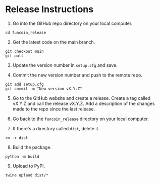 # Release Instructions

1. Go into the GitHub repo directory on your local computer.

```
cd funcoin_release
```

2. Get the latest code on the main branch.

```
git checkout main
git pull
```

3. Update the version number in `setup.cfg` and save.

4. Commit the new version number and push to the remote repo.

```
git add setup.cfg
git commit -m "New version vX.Y.Z"
```

5. Go to the GitHub website and create a release. Create a tag called vX.Y.Z and call the release vX.Y.Z. Add a description of the changes made to the repo since the last release.

6. Go back to the `funcoin_release` directory on your local computer.

7. If there's a directory called `dist`, delete it.

```
rm -r dist
```

8. Build the package.

```
python -m build
```

9. Upload to PyPI.

```
twine uplaod dist/*
```

